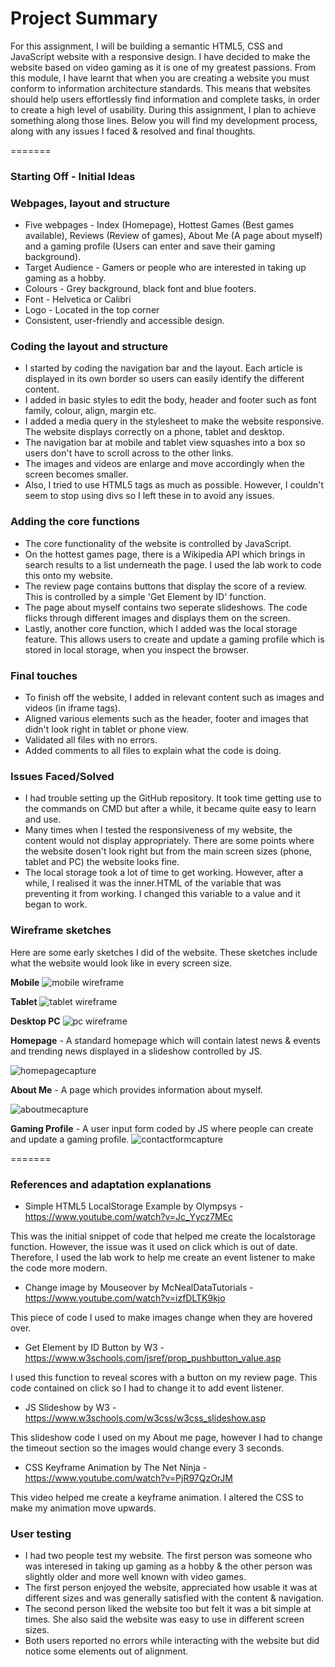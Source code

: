# Project Summary
For this assignment, I will be building a semantic HTML5, CSS and JavaScript website with a responsive design. I have decided to make the website based on video gaming as it is one of my greatest passions. From this module, I have learnt that when you are creating a website you must conform to information architecture standards. This means that websites should help users effortlessly find information and complete tasks, in order to create a high level of usability. During this assignment, I plan to achieve something along those lines. Below you will find my development process, along with any issues I faced & resolved and final thoughts.  


=======
### Starting Off - Initial Ideas

### Webpages, layout and structure
* Five webpages - Index (Homepage), Hottest Games (Best games available), Reviews (Review of games), About Me (A page about myself) and a gaming profile (Users can enter and save their gaming background).
* Target Audience - Gamers or people who are interested in taking up gaming as a hobby.
* Colours - Grey background, black font and blue footers.
* Font - Helvetica or Calibri
* Logo - Located in the top corner
* Consistent, user-friendly and accessible design.

### Coding the layout and structure

* I started by coding the navigation bar and the layout. Each article is displayed in its own border so users can easily identify the different content.
* I added in basic styles to edit the body, header and footer such as font family, colour, align, margin etc.
* I added a media query in the stylesheet to make the website responsive. The website displays correctly on a phone, tablet and desktop.
* The navigation bar at mobile and tablet view squashes into a box so users don't have to scroll across to the other links.
* The images and videos are enlarge and move accordingly when the screen becomes smaller.
* Also, I tried to use HTML5 tags as much as possible. However, I couldn't seem to stop using divs so I left these in to avoid any issues.

### Adding the core functions

* The core functionality of the website is controlled by JavaScript.
* On the hottest games page, there is a Wikipedia API which brings in search results to a list underneath the page. I used the lab work to code this onto my website.
* The review page contains buttons that display the score of a review. This is controlled by a simple 'Get Element by ID' function.
* The page about myself contains two seperate slideshows. The code flicks through different images and displays them on the screen.
* Lastly, another core function, which I added was the local storage feature. This allows users to create and update a gaming profile which is stored in local storage, when you inspect the browser.

### Final touches

* To finish off the website, I added in relevant content such as images and videos (in iframe tags).
* Aligned various elements such as the header, footer and images that didn't look right in tablet or phone view.
* Validated all files with no errors.
* Added comments to all files to explain what the code is doing.

### Issues Faced/Solved
* I had trouble setting up the GitHub repository. It took time getting use to the commands on CMD but after a while, it became quite easy to learn and use.
* Many times when I tested the responsiveness of my website, the content would not display appropriately. There are some points where the website dosen't look right but from the main screen sizes (phone, tablet and PC) the website looks fine. 
* The local storage took a lot of time to get working. However, after a while, I realised it was the inner.HTML of the variable that was preventing it from working. I changed this variable to a value and it began to work.

### Wireframe sketches
Here are some early sketches I did of the website. These sketches include what the website would look like in every screen size.

**Mobile**
![mobile wireframe](https://user-images.githubusercontent.com/23192621/33622544-0635ccbc-d9e6-11e7-8578-9038f85638e9.jpg)

**Tablet**
![tablet wireframe](https://user-images.githubusercontent.com/23192621/33622587-280d4c0c-d9e6-11e7-8a6e-7127b645fdd0.jpg)

**Desktop PC**
![pc wireframe](https://user-images.githubusercontent.com/23192621/33622600-33c7f128-d9e6-11e7-8691-54747928a5a3.jpg)

**Homepage** - A standard homepage which will contain latest news & events and trending news displayed in a slideshow controlled by JS.

![homepagecapture](https://user-images.githubusercontent.com/23192621/32460797-cdd99d42-c32b-11e7-9bc2-b6c5a17b7537.PNG)

**About Me** - A page which provides information about myself.

![aboutmecapture](https://user-images.githubusercontent.com/23192621/32460875-1330749c-c32c-11e7-807b-dd5818ff6376.PNG)

**Gaming Profile** - A user input form coded by JS where people can create and update a gaming profile.
![contactformcapture](https://user-images.githubusercontent.com/23192621/32461004-69875414-c32c-11e7-81d5-65f4c37cda18.PNG)

=======
### References and adaptation explanations
* Simple HTML5 LocalStorage Example by Olympsys - https://www.youtube.com/watch?v=Jc_Yycz7MEc

This was the initial snippet of code that helped me create the localstorage function. However, the issue was it used on click which is out of date. Therefore, I used the lab work to help me create an event listener to make the code more modern.

* Change image by Mouseover by McNealDataTutorials - https://www.youtube.com/watch?v=izfDLTK9kjo

This piece of code I used to make images change when they are hovered over.

* Get Element by ID Button by W3 - https://www.w3schools.com/jsref/prop_pushbutton_value.asp

I used this function to reveal scores with a button on my review page. This code contained on click so I had to change it to add event listener. 

* JS Slideshow by W3 - https://www.w3schools.com/w3css/w3css_slideshow.asp

This slideshow code I used on my About me page, however I had to change the timeout section so the images would change every 3 seconds.

* CSS Keyframe Animation by The Net Ninja - https://www.youtube.com/watch?v=PjR97QzOrJM

This video helped me create a keyframe animation. I altered the CSS to make my animation move upwards.

### User testing 
* I had two people test my website. The first person was someone who was interesed in taking up gaming as a hobby & the other person was slightly older and more well known with video games.
* The first person enjoyed the website, appreciated how usable it was at different sizes and was generally satisfied with the content & navigation.
* The second person liked the website too but felt it was a bit simple at times. She also said the website was easy to use in different screen sizes.
* Both users reported no errors while interacting with the website but did notice some elements out of alignment.
